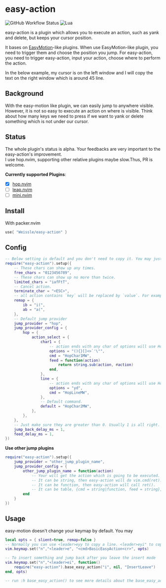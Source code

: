 # easy-action

![GitHub Workflow Status](https://img.shields.io/github/workflow/status/Weissle/easy-action/default?style=for-the-badge)
![Lua](https://img.shields.io/badge/Made%20with%20Lua-blueviolet.svg?style=for-the-badge&logo=lua)

easy-action is a plugin which allows you to execute an action, such as yank and delete, but keeps your cursor position.

It bases on [EasyMotion](https://github.com/easymotion/vim-easymotion)-like plugins.
When use EasyMotion-like plugin, you need to trigger them and choose the position you jump.
For easy-action, you need to trigger easy-action, input your action, choose where to perform the action.

In the below example, my cursor is on the left window and I will copy the text on the right window which is around 45 line.

## Background
With the easy-motion like plugin, we can easily jump to anywhere visible.
However, it is not so easy to execute an action on where is visible.
Think about how many keys we need to press if we want to yank or delete something which is not under our cursor.

## Status
The whole plugin's status is alpha. 
Your feedbacks are very important to the easy-action's improvement.  
I use hop.nvim, supporting other relative plugins maybe slow.Thus, PR is welcome.

**Currently supported Plugins**:
- [X] [hop.nvim](https://github.com/phaazon/hop.nvim)  
- [ ] [leap.nvim](https://github.com/ggandor/leap.nvim)  
- [ ] [mini.nvim](https://github.com/echasnovski/mini.nvim)

## Install

With packer.nvim
```lua
use{ "Weissle/easy-action" }
```

## Config

```lua
-- Below setting is default and you don't need to copy it. You may just require("easy-action").setup({})
require("easy-action").setup({
	-- These chars can show up any times.
	free_chars = "0123456789",
	-- These chars can show up no more than twice.
	limited_chars = "iafFtT",
	-- Cancel action.
	terminate_char = "<ESC>",
	-- all action contains `key` will be replaced by `value`. For example yib -> yi(
	remap = {
		ib = "i(",
		ab = "a(",
	},
	-- Default jump provider
	jump_provider = "hop",
	jump_provider_config = {
		hop = {
			action_select = {
				char1 = {
					-- action ends with any char of options will use HopChar1MW command.
					options = "(){}[]<>`'\"",
					cmd = "HopChar1MW",
					feed = function(action)
						return string.sub(action, #action)
					end,
				},
				line = {
					-- action ends with any char of options will use HopLineMW command.
					options = "yd",
					cmd = "HopLineMW",
				},
				-- Default command.
				default = "HopChar2MW",
			},
		},
	},
	-- Just make sure they are greater than 0. Usually 1 is all right.
	jump_back_delay_ms = 1,
	feed_delay_ms = 1,
})
```

**Use other jump plugins**  
```lua
require("easy-action").setup({
	jump_provider = "other_jump_plugin_name",
	jump_provider_config = {
		other_jump_plugin_name = function(action)
			-- Your will get the action which is going to be executed. And you can choose your jump command. 
			-- It can be string, then easy-action will do vim.cmd(ret).
			-- It can be function, then easy-action will call ret().
			-- It can be table, {cmd = string|function, feed = string}, then easy-action will execute this cmd and feed these the `feed`.
		end
	}
})
```

## Usage
easy-motion doesn't change your keymap by default. You may
```lua
local opts = { slient=true, remap=false }
-- Normally you can use <leader>eyy to copy a line. <leader>eyi" to copy the content within a pair of quotation.
vim.keymap.set("n","<leader>e", "<cmd>BasicEasyAction<cr>", opts)

-- To insert something and jump back after you leave the insert mode
vim.keymap.set("n","<leader>ei", function()
	require("easy-action").base_easy_action("i", nil, "InsertLeave")
end, opts)

-- run :h base_easy_action() to see more details about the base_easy_action.

```

